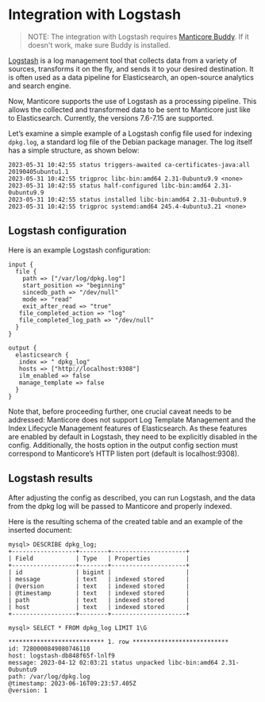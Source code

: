 # Integration with Logstash

> NOTE: The integration with Logstash requires [Manticore Buddy](../Installation/Manticore_Buddy.md). If it doesn't work, make sure Buddy is installed.

[Logstash](https://www.elastic.co/logstash) is a log management tool that collects data from a variety of sources, transforms it on the fly, and sends it to your desired destination. It is often used as a data pipeline for Elasticsearch, an open-source analytics and search engine.

Now, Manticore supports the use of Logstash as a processing pipeline. This allows the collected and transformed data to be sent to Manticore just like to Elasticsearch. Currently, the versions 7.6-7.15  are supported.

Let’s examine a simple example of a Logstash config file used for indexing `dpkg.log`, a standard log file of the Debian package manager. The log itself has a simple structure, as shown below:

```
2023-05-31 10:42:55 status triggers-awaited ca-certificates-java:all 20190405ubuntu1.1
2023-05-31 10:42:55 trigproc libc-bin:amd64 2.31-0ubuntu9.9 <none>
2023-05-31 10:42:55 status half-configured libc-bin:amd64 2.31-0ubuntu9.9
2023-05-31 10:42:55 status installed libc-bin:amd64 2.31-0ubuntu9.9
2023-05-31 10:42:55 trigproc systemd:amd64 245.4-4ubuntu3.21 <none>
```

## Logstash configuration

Here is an example Logstash configuration:

```
input {
  file {
    path => ["/var/log/dpkg.log"]
    start_position => "beginning"
    sincedb_path => "/dev/null"
    mode => "read"
    exit_after_read => "true"
   file_completed_action => "log"
   file_completed_log_path => "/dev/null"
  }
}

output {
  elasticsearch {
   index => " dpkg_log"
   hosts => ["http://localhost:9308"]
   ilm_enabled => false
   manage_template => false
  }
}
```

Note that, before proceeding further, one crucial caveat needs to be addressed: Manticore does not support Log Template Management and the Index Lifecycle Management features of Elasticsearch. As these features are enabled by default in Logstash, they need to be explicitly disabled in the config. Additionally, the hosts option in the output config section must correspond to Manticore’s HTTP listen port (default is localhost:9308).

## Logstash results

After adjusting the config as described, you can run Logstash, and the data from the dpkg log will be passed to Manticore and properly indexed.

Here is the resulting schema of the created table and an example of the inserted document:

```
mysql> DESCRIBE dpkg_log;
+------------------+--------+---------------------+
| Field            | Type   | Properties          |
+------------------+--------+---------------------+
| id               | bigint |                     |
| message          | text   | indexed stored      |
| @version         | text   | indexed stored      |
| @timestamp       | text   | indexed stored      |
| path             | text   | indexed stored      |
| host             | text   | indexed stored      |
+------------------+--------+---------------------+
```

```
mysql> SELECT * FROM dpkg_log LIMIT 1\G

*************************** 1. row ***************************
id: 7280000849080746110
host: logstash-db848f65f-lnlf9
message: 2023-04-12 02:03:21 status unpacked libc-bin:amd64 2.31-0ubuntu9
path: /var/log/dpkg.log
@timestamp: 2023-06-16T09:23:57.405Z
@version: 1
```

